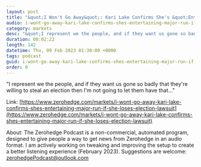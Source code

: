 ```yaml
---
layout: post
title: "&quot;I Won't Go Away&quot;: Kari Lake Confirms She's &quot;Entertaining&quot; Major Run If She Loses Election Lawsuit"
audio: i-wont-go-away-kari-lake-confirms-shes-entertaining-major-run-if-she-loses-election-lawsuit-0
category: markets
desc: "&quot;I represent we the people, and if they want us gone so badly that they're willing to steal an election then I'm not going to let them have that...&quot;"
duration: 00:02:22
length: 142
datetime: Thu, 09 Feb 2023 01:30:00 +0000
tags: podcast
guid: i-wont-go-away-kari-lake-confirms-shes-entertaining-major-run-if-she-loses-election-lawsuit-0
order: 0
---
```

&quot;I represent we the people, and if they want us gone so badly that they're willing to steal an election then I'm not going to let them have that...&quot;

Link: [https://www.zerohedge.com/markets/i-wont-go-away-kari-lake-confirms-shes-entertaining-major-run-if-she-loses-election-lawsuit](https://www.zerohedge.com/markets/i-wont-go-away-kari-lake-confirms-shes-entertaining-major-run-if-she-loses-election-lawsuit)

About: The Zerohedge Podcast is a non-commercial, automated program, designed to give people a way to get news from Zerohedge in an audio format.  I am actively working on tweaking and improving the setup to create a better listening experience (February 2023).  Suggestions are welcome: [zerohedgePodcast@outlook.com](mailto:zerohedgePodcast@outlook.com)